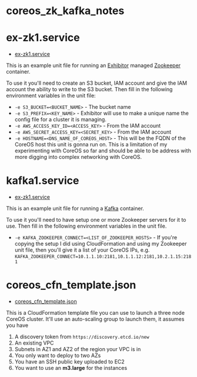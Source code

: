 coreos_zk_kafka_notes
=====================

# ex-zk1.service

- [ex-zk1.service](https://github.com/solarce/coreos_zk_kafka_notes/blob/master/ex-zk1.service)

This is an example unit file for running an [Exhibitor](https://github.com/Netflix/exhibitor/wiki/Running-Exhibitor) managed [Zookeeper](https://zookeeper.apache.org/) container.

To use it you'll need to create an S3 bucket, IAM account and give the IAM account the ability to write to the S3 bucket. Then fill in the following environment variables in the unit file:

- `-e S3_BUCKET=<BUCKET_NAME>` - The bucket name
- `-e S3_PREFIX=<KEY_NAME>` - Exhibitor will use to make a unique name the config file for a cluster it is managing.
- `-e AWS_ACCESS_KEY_ID=<ACCESS_KEY>` - From the IAM account
- `-e AWS_SECRET_ACCESS_KEY=<SECRET_KEY>` - From the IAM account
- `-e HOSTNAME=<DNS_NAME_OF_COREOS_HOST>` - This will be the FQDN of the CoreOS host this unit is gonna run on. This is a limitation of my experimenting with CoreOS so far and should be able to be address with more digging into complex networking with CoreOS.

# kafka1.service

- [ex-zk1.service](https://github.com/solarce/coreos_zk_kafka_notes/blob/master/kafka1.service)

This is an example unit file for running a [Kafka](https://kafka.apache.org/) container.

To use it you'll need to have setup one or more Zookeeper servers for it to use. Then fill in the following environment variables in the unit file.

- `-e KAFKA_ZOOKEEPER_CONNECT=<LIST_OF_ZOOKEEPER_HOSTS>` - If you're copying the setup I did using CloudFormation and using my Zookeeper unit file, then you'll give it a list of your CoreOS IPs, e.g. `KAFKA_ZOOKEEPER_CONNECT=10.1.1.10:2181,10.1.1.12:2181,10.2.1.15:2181`

# coreos_cfn_template.json

- [coreos_cfn_template.json](https://github.com/solarce/coreos_zk_kafka_notes/blob/master/coreos_cfn_template.json)

This is a CloudFormation template file you can use to launch a three node CoreOS cluster. It'll use an auto-scaling group to launch them, it assumes you have

1. A discovery token from `https://discovery.etcd.io/new`
2. An existing VPC
3. Subnets in AZ1 and AZ2 of the region your VPC is in
4. You only want to deploy to two AZs
5. You have an SSH public key uploaded to EC2
6. You want to use an __m3.large__ for the instances
